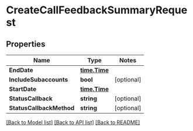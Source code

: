 # CreateCallFeedbackSummaryRequest

## Properties
Name | Type | Notes
------------ | ------------- | -------------
**EndDate** | [**time.Time**](time.Time.md) | 
**IncludeSubaccounts** | **bool** | [optional] 
**StartDate** | [**time.Time**](time.Time.md) | 
**StatusCallback** | **string** | [optional] 
**StatusCallbackMethod** | **string** | [optional] 

[[Back to Model list]](../README.md#documentation-for-models) [[Back to API list]](../README.md#documentation-for-api-endpoints) [[Back to README]](../README.md)


